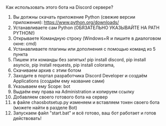 Как использовать этого бота на Discord сервере?

1. Вы должны скачать приложение Python (свежие версии приложения): https://www.python.org/downloads/
2. Устанавливаете сам Python (ОБЯЗАТЕЛЬНО УКАЗЫВАЙТЕ НА PATH PYTHON!)
3. Открываете Командную строку (Windows+R и пишите в диалоговом окне: cmd)
4. Устанавливаете плагины или дополнения с помощью команд из 5 пункта
5. Пишем эти команды без запятых!
pip install discord,
pip install asyncio,
pip install requests,
pip install colorama,
6. Скачиваем архив с этим ботом
7. Заходите в портал разработчика Discord Developer и создаём Applications (создаём ему название сами)
8. Указываем ему Scope: bot
9. Выдаём ему права на Administration и копируем ссылку
10. Добавляем своего готового бота на сервер
11. в файле chaosbotsetup.py изменяем и вставляем токен своего бота (можете найти в разделе Bot)
12. Запускаем файл "start.bat" и всё готово, ваш бот работает и готов действовать!
